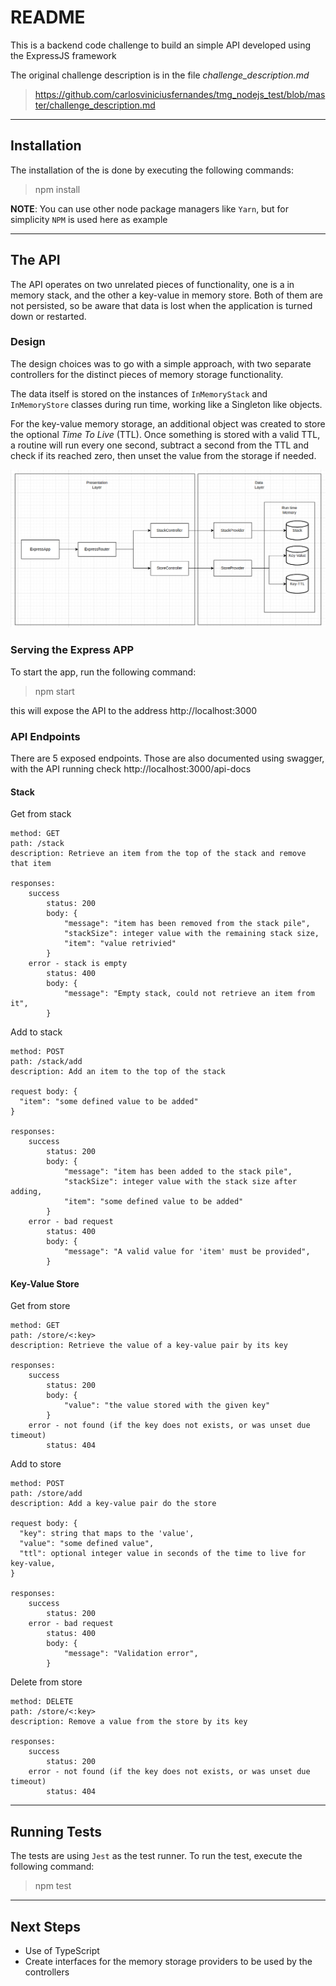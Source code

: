 # README

This is a backend code challenge to build an simple API developed using the ExpressJS framework

The original challenge description is in the file _challenge_description.md_
 > https://github.com/carlosviniciusfernandes/tmg_nodejs_test/blob/master/challenge_description.md

---
## Installation
The installation of the is done by executing the following commands:

> npm install

__NOTE__: You can use other node package managers like `Yarn`, but for simplicity `NPM` is used here as example

---
## The API
The API operates on two unrelated pieces of functionality, one is a in memory stack, and the other a key-value in memory store. Both of them are not persisted, so be aware that data is lost when the application is turned down or restarted.

### Design

The design choices was to go with a simple approach, with two separate controllers for the distinct pieces of memory storage functionality.

The data itself is stored on the instances of `InMemoryStack` and `InMemoryStore` classes during run time, working like a Singleton like objects.

For the key-value memory storage, an additional object was created to store the optional _Time To Live_ (TTL). Once something is stored with a valid TTL, a routine will run every one second, subtract a second from the TTL and check if its reached zero, then unset the value from the storage if needed.

<img src="./class_diagram.png" alt="Class Diagram"/>


### Serving the Express APP
To start the app, run the following command:

> npm start

this will expose the API to the address http://localhost:3000

### API Endpoints

There are 5 exposed endpoints. Those are also documented using swagger, with the API running check http://localhost:3000/api-docs

#### Stack
Get from stack
```
method: GET
path: /stack
description: Retrieve an item from the top of the stack and remove that item

responses:
    success
        status: 200
        body: {
            "message": "item has been removed from the stack pile",
            "stackSize": integer value with the remaining stack size,
            "item": "value retrivied"
        }
    error - stack is empty
        status: 400
        body: {
            "message": "Empty stack, could not retrieve an item from it",
        }

```

Add to stack
```
method: POST
path: /stack/add
description: Add an item to the top of the stack

request body: {
  "item": "some defined value to be added"
}

responses:
    success
        status: 200
        body: {
            "message": "item has been added to the stack pile",
            "stackSize": integer value with the stack size after adding,
            "item": "some defined value to be added"
        }
    error - bad request
        status: 400
        body: {
            "message": "A valid value for 'item' must be provided",
        }

```

#### Key-Value Store
Get from store
```
method: GET
path: /store/<:key>
description: Retrieve the value of a key-value pair by its key

responses:
    success
        status: 200
        body: {
            "value": "the value stored with the given key"
        }
    error - not found (if the key does not exists, or was unset due timeout)
        status: 404
```

Add to store
```
method: POST
path: /store/add
description: Add a key-value pair do the store

request body: {
  "key": string that maps to the 'value',
  "value": "some defined value",
  "ttl": optional integer value in seconds of the time to live for key-value,
}

responses:
    success
        status: 200
    error - bad request
        status: 400
        body: {
            "message": "Validation error",
        }
```

Delete from store
```
method: DELETE
path: /store/<:key>
description: Remove a value from the store by its key

responses:
    success
        status: 200
    error - not found (if the key does not exists, or was unset due timeout)
        status: 404
```

---
## Running Tests
The tests are using `Jest` as the test runner. To run the test, execute the following command:
> npm test

---
## Next Steps
- Use of TypeScript
- Create interfaces for the memory storage providers to be used by the controllers
